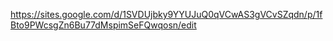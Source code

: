 https://sites.google.com/d/1SVDUjbky9YYUJuQ0qVCwAS3gVCvSZqdn/p/1fBto9PWcsgZn6Bu77dMspimSeFQwqosn/edit
